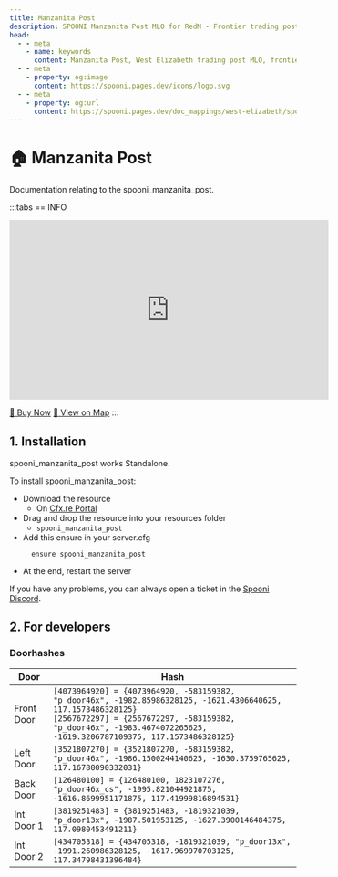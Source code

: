 ```yaml
---
title: Manzanita Post
description: SPOONI Manzanita Post MLO for RedM - Frontier trading post with general store. Supply depot for West Elizabeth roleplay in Red Dead Redemption 2.
head:
  - - meta
    - name: keywords
      content: Manzanita Post, West Elizabeth trading post MLO, frontier store, general store, supply depot, RedM Manzanita, RDR2 West Elizabeth
  - - meta
    - property: og:image
      content: https://spooni.pages.dev/icons/logo.svg
  - - meta
    - property: og:url
      content: https://spooni.pages.dev/doc_mappings/west-elizabeth/spooni_manzanita_post
---
```


# 🏠 Manzanita Post
Documentation relating to the spooni_manzanita_post.

:::tabs
== INFO
<iframe width="560" height="315" src="https://www.youtube.com/embed/V36KaY2dPUI?si=D65F4iV_WpX1FCKN" frameborder="0" allow="accelerometer; autoplay; clipboard-write; encrypted-media; gyroscope; picture-in-picture; web-share" allowfullscreen></iframe>

<a href="https://spooni-mapping.tebex.io/package/6015623" class="button-buy">🛒 Buy Now</a>
<a href="https://spooni.de/rdr2/?m=house106" class="button-map">📍 View on Map</a>
:::

## 1. Installation
spooni_manzanita_post works Standalone.  

To install spooni_manzanita_post:
- Download the resource
  - On [Cfx.re Portal](https://portal.cfx.re/)
- Drag and drop the resource into your resources folder
  - `spooni_manzanita_post`
- Add this ensure in your server.cfg
  ```
    ensure spooni_manzanita_post
  ```
- At the end, restart the server

If you have any problems, you can always open a ticket in the [Spooni Discord](https://discord.gg/spooni).

## 2. For developers
### Doorhashes
| Door                      | Hash
|---------------------------|----------------------------------------------------------------------------------|
| Front Door                | `[4073964920] = {4073964920, -583159382, "p_door46x", -1982.85986328125, -1621.4306640625, 117.1573486328125}` <br> `[2567672297] = {2567672297, -583159382, "p_door46x", -1983.4674072265625, -1619.3206787109375, 117.1573486328125}`
| Left Door                 | `[3521807270] = {3521807270, -583159382, "p_door46x", -1986.1500244140625, -1630.3759765625, 117.16780090332031}`
| Back Door                 | `[126480100] = {126480100, 1823107276, "p_door46x_cs", -1995.821044921875, -1616.8699951171875, 117.41999816894531}`
| Int Door 1                | `[3819251483] = {3819251483, -1819321039, "p_door13x", -1987.501953125, -1627.3900146484375, 117.0980453491211}`
| Int Door 2                | `[434705318] = {434705318, -1819321039, "p_door13x", -1991.260986328125, -1617.969970703125, 117.34798431396484}`